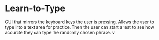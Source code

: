 # Learn-to-Type
GUI that mirrors the keyboard keys the user is pressing. Allows the user to type into a text area for practice. Then the user can start a test to see how accurate they can type the randomly chosen phrase.
v  
